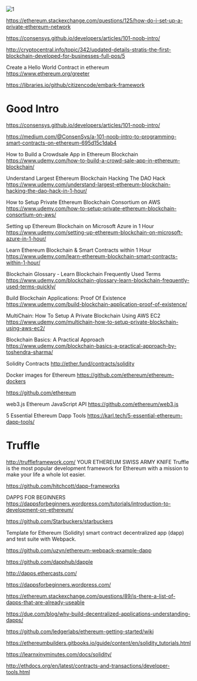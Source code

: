 ![1](https://i.stack.imgur.com/T1lpy.png)

https://ethereum.stackexchange.com/questions/125/how-do-i-set-up-a-private-ethereum-network

https://consensys.github.io/developers/articles/101-noob-intro/

http://cryptocentral.info/topic/342/updated-details-stratis-the-first-blockchain-developed-for-businesses-full-pos/5

Create a Hello World Contract in ethereum
https://www.ethereum.org/greeter


https://libraries.io/github/citizencode/embark-framework


# Good Intro
https://consensys.github.io/developers/articles/101-noob-intro/

https://medium.com/@ConsenSys/a-101-noob-intro-to-programming-smart-contracts-on-ethereum-695d15c1dab4

How to Build a Crowdsale App in Ethereum Blockchain
https://www.udemy.com/how-to-build-a-crowd-sale-app-in-ethereum-blockchain/

Understand Largest Ethereum Blockchain Hacking The DAO Hack
https://www.udemy.com/understand-largest-ethereum-blockchain-hacking-the-dao-hack-in-1-hour/

How to Setup Private Ethereum Blockchain Consortium on AWS
https://www.udemy.com/how-to-setup-private-ethereum-blockchain-consortium-on-aws/

Setting up Ethereum Blockchain on Microsoft Azure in 1 Hour
https://www.udemy.com/setting-up-ethereum-blockchain-on-microsoft-azure-in-1-hour/

Learn Ethereum Blockchain & Smart Contracts within 1 Hour
https://www.udemy.com/learn-ethereum-blockchain-smart-contracts-within-1-hour/


Blockchain Glossary - Learn Blockchain Frequently Used Terms
https://www.udemy.com/blockchain-glossary-learn-blockchain-frequently-used-terms-quickly/


Build Blockchain Applications: Proof Of Existence
https://www.udemy.com/build-blockchain-application-proof-of-existence/

MultiChain: How To Setup A Private Blockchain Using AWS EC2
https://www.udemy.com/multichain-how-to-setup-private-blockchain-using-aws-ec2/

Blockchain Basics: A Practical Approach
https://www.udemy.com/blockchain-basics-a-practical-approach-by-toshendra-sharma/



Solidity Contracts
http://ether.fund/contracts/solidity


Docker images for Ethereum
https://github.com/ethereum/ethereum-dockers


https://github.com/ethereum


web3.js
Ethereum JavaScript API
https://github.com/ethereum/web3.js


5 Essential Ethereum Dapp Tools
https://karl.tech/5-essential-ethereum-dapp-tools/


# Truffle
http://truffleframework.com/
YOUR ETHEREUM SWISS ARMY KNIFE
Truffle is the most popular development framework for Ethereum with a mission to make your life a whole lot easier.


https://github.com/hitchcott/dapp-frameworks


DAPPS FOR BEGINNERS
https://dappsforbeginners.wordpress.com/tutorials/introduction-to-development-on-ethereum/


https://github.com/Starbuckers/starbuckers


Template for Ethereum (Solidity) smart contract decentralized app (dapp) and test suite with Webpack.

https://github.com/uzyn/ethereum-webpack-example-dapp

https://github.com/dapphub/dapple

http://dapps.ethercasts.com/

https://dappsforbeginners.wordpress.com/

https://ethereum.stackexchange.com/questions/89/is-there-a-list-of-dapps-that-are-already-useable

https://due.com/blog/why-build-decentralized-applications-understanding-dapps/

https://github.com/ledgerlabs/ethereum-getting-started/wiki


https://ethereumbuilders.gitbooks.io/guide/content/en/solidity_tutorials.html


https://learnxinyminutes.com/docs/solidity/

http://ethdocs.org/en/latest/contracts-and-transactions/developer-tools.html
